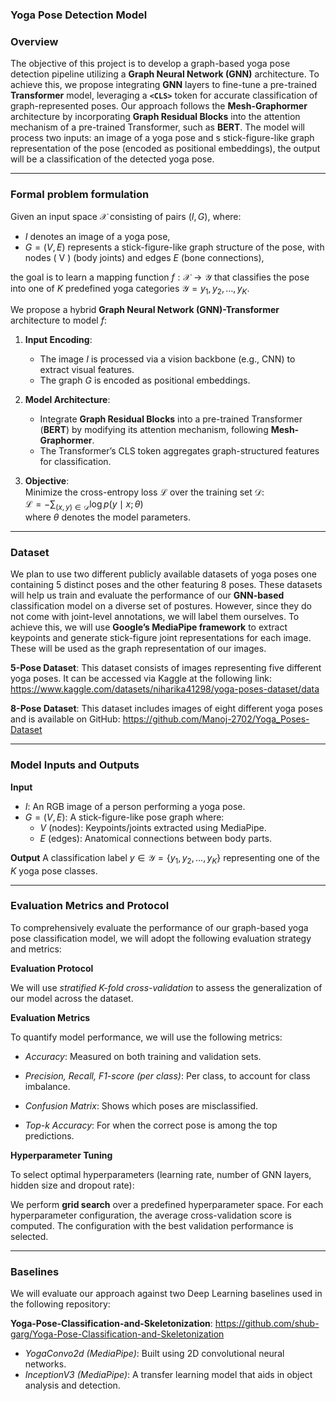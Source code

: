 ### Yoga Pose Detection Model 

### Overview

The objective of this project is to develop a graph-based yoga pose detection pipeline utilizing a **Graph Neural Network (GNN)** architecture. To achieve this, we propose integrating **GNN** layers to fine-tune a pre-trained **Transformer** model, leveraging a **`<CLS>`** token for accurate classification of graph-represented poses. Our approach follows the **Mesh-Graphormer** architecture by incorporating **Graph Residual Blocks** into the attention mechanism of a pre-trained Transformer, such as **BERT**. The model will process two inputs: an image of a yoga pose and s stick-figure-like graph representation of the pose (encoded as positional embeddings), the output will be a classification of the detected yoga pose.  

---

### Formal problem formulation

Given an input space $\mathcal{X}$ consisting of pairs $(I, G)$, where:  
- $I$  denotes an image of a yoga pose,  
- $G = (V, E)$ represents a stick-figure-like graph structure of the pose, with nodes \( V \) (body joints) and edges $E$ (bone connections),  

the goal is to learn a mapping function $f: \mathcal{X} \rightarrow \mathcal{Y}$ that classifies the pose into one of $K$  predefined yoga categories $\mathcal{Y} = {y_1, y_2, \dots, y_K}$.

We propose a hybrid **Graph Neural Network (GNN)-Transformer** architecture to model $f$:  

1. **Input Encoding**:  
   - The image $I$ is processed via a vision backbone (e.g., CNN) to extract visual features.  
   - The graph $G$ is encoded as positional embeddings.

2. **Model Architecture**:  
   - Integrate **Graph Residual Blocks** into a pre-trained Transformer (**BERT**) by modifying its attention mechanism, following **Mesh-Graphormer**.  
   - The Transformer’s CLS token aggregates graph-structured features for classification.  

3. **Objective**:  
   Minimize the cross-entropy loss $\mathcal{L}$ over the training set $\mathcal{D}$:  
   $\mathcal{L} = -\sum_{(x,y) \in \mathcal{D}} \log p(y \mid x; \theta)$ <br>
   where $\theta$ denotes the model parameters.  

---

### Dataset

We plan to use two different publicly available datasets of yoga poses one containing 5 distinct poses and the other featuring 8 poses. These datasets will help us train and evaluate the performance of our **GNN-based** classification model on a diverse set of postures. However, since they do not come with joint-level annotations, we will label them ourselves. To achieve this, we will use **Google’s MediaPipe framework** to extract keypoints and generate stick-figure joint representations for each image. These will be used as the graph representation of our images.

**5-Pose Dataset**:
This dataset consists of images representing five different yoga poses. It can be accessed via Kaggle at the following link:
https://www.kaggle.com/datasets/niharika41298/yoga-poses-dataset/data

**8-Pose Dataset**:
This dataset includes images of eight different yoga poses and is available on GitHub:
https://github.com/Manoj-2702/Yoga_Poses-Dataset

---

### Model Inputs and Outputs
**Input**
- $I$: An RGB image of a person performing a yoga pose.
- $G = (V, E)$: A stick-figure-like pose graph where:
   - $V$ (nodes): Keypoints/joints extracted using MediaPipe.
   - $E$ (edges): Anatomical connections between body parts.

**Output**
A classification label $y \in \mathcal{Y} = \{y_1, y_2, \dots, y_K\}$ representing one of the $K$ yoga pose classes.

---

### Evaluation Metrics and Protocol

To comprehensively evaluate the performance of our graph-based yoga pose classification model, we will adopt the following evaluation strategy and metrics:

**Evaluation Protocol**

We will use *stratified $K$-fold cross-validation* to assess the generalization of our model across the dataset.

**Evaluation Metrics**

To quantify model performance, we will use the following metrics:

- *Accuracy*: Measured on both training and validation sets.

- *Precision, Recall, F1-score (per class)*: Per class, to account for class imbalance.

- *Confusion Matrix*: Shows which poses are misclassified.

- *Top-k Accuracy*: For when the correct pose is among the top predictions.

**Hyperparameter Tuning**

To select optimal hyperparameters (learning rate, number of GNN layers, hidden size and dropout rate):

We perform **grid search** over a predefined hyperparameter space.
For each hyperparameter configuration, the average cross-validation score is computed. The configuration with the best validation performance is selected.

---

### Baselines

We will evaluate our approach against two Deep Learning baselines used in the following repository:

**Yoga-Pose-Classification-and-Skeletonization**:
https://github.com/shub-garg/Yoga-Pose-Classification-and-Skeletonization

- *YogaConvo2d (MediaPipe)*: Built using 2D convolutional neural networks.
- *InceptionV3 (MediaPipe)*:  A transfer learning model that aids in object analysis and detection.
